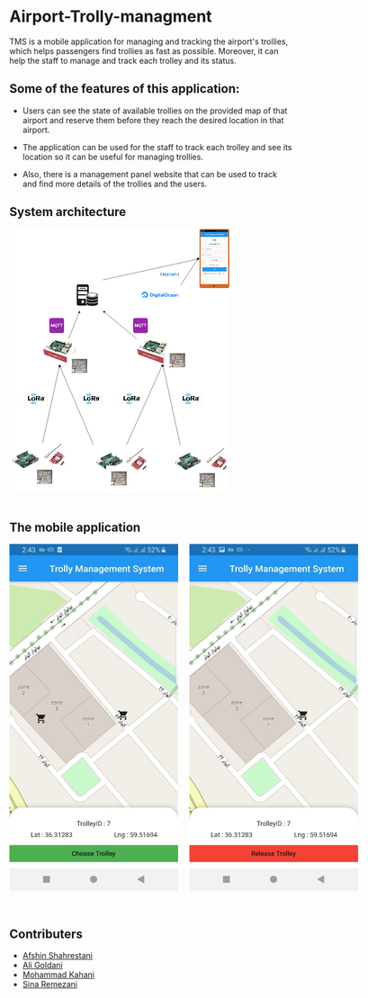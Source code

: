 # Airport-Trolly-managment
TMS is a mobile application for managing and tracking the airport's trollies, which helps passengers find trollies as fast as possible. Moreover, it can help the staff to manage and track each trolley and its status.

## Some of the features of this application:
* Users can see the state of available trollies on the provided map of that airport and reserve them before they reach the desired location in that airport.

* The application can be used for the staff to track each trolley and see its location so it can be useful for managing trollies.

* Also, there is a management panel website that can be used to track and find more details of the trollies and the users.


## System architecture
<img src="./images/architecture.png"></img>
<br>
<br>

## The mobile application 
<div style="display: flex; ">
<img src="./images/app1.png" style="width: 300px; margin-right: 20px"></img>
<img src="./images/app2.png" style="width: 300px;"></img>
</div>
<br>
<br>

## Contributers
* [Afshin Shahrestani](https://github.com/AshTheFallen)
* [Ali Goldani](https://github.com/Galiold)
* [Mohammad Kahani](https://github.com/mhmdka)
* [Sina Remezani](https://github.com/sinar77)